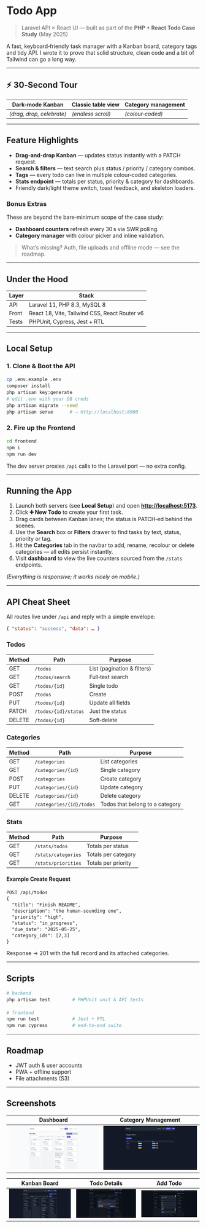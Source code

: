 # Todo App

> Laravel API × React UI — built as part of the **PHP + React Todo Case Study** (May 2025)

A fast, keyboard‑friendly task manager with a Kanban board, category tags and tidy API. I wrote it to prove that solid structure, clean code and a bit of Tailwind can go a long way.

---

## ⚡ 30‑Second Tour

| Dark‑mode Kanban          | Classic table view | Category management |
| ------------------------- | ------------------ | ------------------- |
| *(drag, drop, celebrate)* | *(endless scroll)* | *(colour‑coded)*    |

---

## Feature Highlights

* **Drag‑and‑drop Kanban** — updates status instantly with a PATCH request.
* **Search & filters** — text search plus status / priority / category combos.
* **Tags** — every todo can live in multiple colour‑coded categories.
* **Stats endpoint** — totals per status, priority & category for dashboards.
* Friendly dark/light theme switch, toast feedback, and skeleton loaders.

### Bonus Extras

These are beyond the bare‑minimum scope of the case study:

* **Dashboard counters** refresh every 30 s via SWR polling.
* **Category manager** with colour picker and inline validation.

> What’s missing?  Auth, file uploads and offline mode — see the roadmap.

---

## Under the Hood

| Layer | Stack                                         |
| ----- | --------------------------------------------- |
| API   | Laravel 11, PHP 8.3, MySQL 8                  |
| Front | React 18, Vite, Tailwind CSS, React Router v6 |
| Tests | PHPUnit, Cypress, Jest + RTL                  |

---

## Local Setup

### 1. Clone & Boot the API

```bash
cp .env.example .env
composer install
php artisan key:generate
# edit .env with your DB creds
php artisan migrate --seed
php artisan serve      # → http://localhost:8000
```

### 2. Fire up the Frontend

```bash
cd frontend
npm i
npm run dev           
```

The dev server proxies `/api` calls to the Laravel port — no extra config.

---

## Running the App

1. Launch both servers (see **Local Setup**) and open **[http://localhost:5173](http://localhost:5173)**.
2. Click **➕ New Todo** to create your first task.
3. Drag cards between Kanban lanes; the status is PATCH‑ed behind the scenes.
4. Use the **Search** box or **Filters** drawer to find tasks by text, status, priority or tag.
5. Hit the **Categories** tab in the navbar to add, rename, recolour or delete categories — all edits persist instantly.
6. Visit **dashboard** to view the live counters sourced from the `/stats` endpoints.

*(Everything is responsive; it works nicely on mobile.)*

---

## API Cheat Sheet

All routes live under `/api` and reply with a simple envelope:

```json
{ "status": "success", "data": … }
```

### Todos

| Method | Path                 | Purpose                     |
| ------ | -------------------- | --------------------------- |
| GET    | `/todos`             | List (pagination & filters) |
| GET    | `/todos/search`      | Full‑text search            |
| GET    | `/todos/{id}`        | Single todo                 |
| POST   | `/todos`             | Create                      |
| PUT    | `/todos/{id}`        | Update all fields           |
| PATCH  | `/todos/{id}/status` | Just the status             |
| DELETE | `/todos/{id}`        | Soft‑delete                 |

### Categories

| Method | Path                     | Purpose                         |
| ------ | ------------------------ | ------------------------------- |
| GET    | `/categories`            | List categories                 |
| GET    | `/categories/{id}`       | Single category                 |
| POST   | `/categories`            | Create category                 |
| PUT    | `/categories/{id}`       | Update category                 |
| DELETE | `/categories/{id}`       | Delete category                 |
| GET    | `/categories/{id}/todos` | Todos that belong to a category |

### Stats

| Method | Path                | Purpose             |
| ------ | ------------------- | ------------------- |
| GET    | `/stats/todos`      | Totals per status   |
| GET    | `/stats/categories` | Totals per category |
| GET    | `/stats/priorities` | Totals per priority |

#### Example Create Request

```http
POST /api/todos
{
  "title": "Finish README",
  "description": "the human‑sounding one",
  "priority": "high",
  "status": "in_progress",
  "due_date": "2025-05-25",
  "category_ids": [2,3]
}
```

Response → 201 with the full record and its attached categories.

---

## Scripts

```bash
# backend
php artisan test        # PHPUnit unit & API tests

# frontend
npm run test            # Jest + RTL
npm run cypress         # end‑to‑end suite
```

---

## Roadmap

* JWT auth & user accounts
* PWA + offline support
* File attachments (S3)

---

## Screenshots

| Dashboard                                 | Category Management                         |
| ----------------------------------------- | ------------------------------------------- |
| ![Dashboard](./screenshots/dashboard.png) | ![Categories](./screenshots/categories.png) |

| Kanban Board                        | Todo Details                                | Add Todo                                |
| ----------------------------------- | ------------------------------------------- | --------------------------------------- |
| ![Kanban](./screenshots/kanban.png) | ![Todo Modal](./screenshots/todo-modal.png) | ![Add Todo](./screenshots/add-todo.png) |
